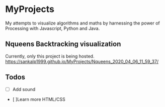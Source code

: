 # MyProjects
My attempts to visualize algorithms and maths by harnessing the power of Processing with Javascript, Python and Java. 

## Nqueens Backtracking visualization
Currently, only this project is being hosted.
https://sankalp1999.github.io/MyProjects/Nqueens_2020_04_06_11_59_37/


## Todos
- [ ] Add sound
- [ ]Learn more HTML/CSS
